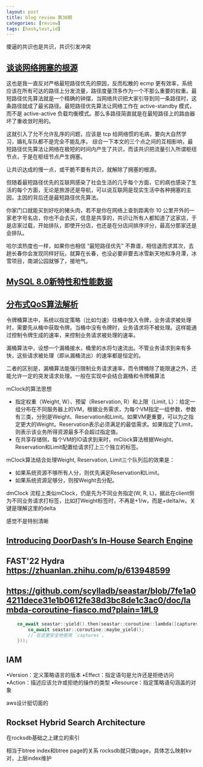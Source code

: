 ```yaml
---
layout: post
title: blog review 第30期
categories: [review]
tags: [hash,test,id]
---
```


傻逼的共识也是共识，共识引发冲突

<!-- more -->


## [谈谈网络拥塞的根源](https://zhuanlan.zhihu.com/p/682001086)


这也是我一直反对严格最短路径优先的原因，反而松散的 ecmp 更有效率，系统应该在所有可达的路径上分发流量，路径度量顶多作为一个不那么重要的权重。最短路径优先算法就是一个精确的钟摆，当网络共识把大家引导到同一条路径时，这条路径就成了最劣路径。最短路径优先算法让网络工作在 active-standby 模式，而不是 active-active 负载均衡模式。那么多路径简直就是在最短路径上的路由器坏了重收敛时用的。

这就引入了允不允许乱序的问题，应该是 tcp 给网络惯的毛病，要向大自然学习，婚礼车队都不是完全不能乱序。
综合一下本文的三个点之间的互相影响，最短路径优先算法让网络在极短的时间内产生了共识，而该共识把流量引入所谓枢纽节点，于是在枢纽节点产生拥塞。

让共识达成的慢一点，或干脆不要有共识，就解除了拥塞的根源。

但随着最短路径优先的互联网感染了社会生活的几乎每个方面，它的病也感染了生活的每个方面，无论是旅游还是导航，可以说互联网是现实生活中各种拥塞的主因，主因的背后还是最短路径优先算法。

你家门口就能买到好吃的猪头肉，若不是你在网络上查到距离你 10 公里开外的一家老字号名店，你也不会去买，信息是共享的，共识让所有人都知道了这家店，于是店家过载，开始排队，即使开分店，也还是在分店间排序评分，最高分那家还是会排队。

哈尔滨热度也一样，如果你也相信 “最短路径优先” 不靠谱，相信退而求其次，去趟长春你会发现同样好玩，就算在长春，也没必要非要去冰雪新天地和净月潭，冰雪项目，南湖公园就够了，接地气。

## [MySQL 8.0新特性和性能数据](http://dimitrik.free.fr/Presentations/MySQL_Perf-OOW2018-dim.pdf)

## [分布式QoS算法解析](https://zhuanlan.zhihu.com/p/214079490)

令牌桶算法中，系统以指定策略（比如匀速）往桶中放入令牌，业务请求被处理时，需要先从桶中获取令牌。当桶中没有令牌时，业务请求将不被处理。这样能通过控制令牌生成的速率，来控制业务请求被处理的速率。

漏桶算法中，设想一个漏桶接水，桶里的水将匀速流出。不管业务请求到来有多快，这些请求被处理（即从漏桶流出）的速率都是恒定的。

二者的区别是，漏桶算法能强行限制业务请求速率，而令牌桶除了能限速之外，还能允许一定的突发请求处理。一般在实现中会结合漏桶和令牌桶算法


mClock的算法思想

-  指定权重（Weight, W）、预留（Reservation, R）和上限（Limit, L）：给定一组分布在不同服务器上的VM，根据业务需求，为每个VM指定一组参数，参数有三类，分别是Weight、Reservation和Limit。如果VM更重要，可以为之指定更大的Weight。Reservation表示必须满足的最低需求。如果指定了Limit，则表示该业务所得资源最多不会超过指定值。
- 在共享存储侧，每个VM的IO请求到来时，mClock算法根据Weight、Reservation和Limit配置给请求打上三个独立的标签。

mClock算法结合处理Weight, Reservation, Limit三个队列后的效果是：

- 如果系统资源不够所有人分，则优先满足Reservation和Limit。
- 如果系统资源足够分，则按Weight去分配。 

dmClock 流程上类似mClock，仍是先为不同业务指定(W, R, L)，据此在client侧为不同业务请求打标签，比如打Weight标签时，不再是+1/w，而是+delta/w。关键是理解这里的delta

感觉不是特别清晰

## [Introducing DoorDash’s In-House Search Engine](https://doordash.engineering/2024/02/27/introducing-doordashs-in-house-search-engine/)

## FAST'22 Hydra https://zhuanlan.zhihu.com/p/613948599

## https://github.com/scylladb/seastar/blob/7fe1a04211dece31e1b0612fe38d3bc8de1c3ac0/doc/lambda-coroutine-fiasco.md?plain=1#L9

```cpp
    co_await seastar::yield().then(seastar::coroutine::lambda([captures] () -> future<> {
        co_await seastar::coroutine::maybe_yield();
        // 在这里安全地使用 `captures`。
    }));
```

## IAM

•Version：定义策略语言的版本
•Effect：指定语句是允许还是拒绝访问
•Action：描述应该允许或拒绝的操作的类型
•Resource：指定策略语句涵盖的对象

aws设计挺切面的


## Rockset Hybrid Search Architecture

在rocksdb基础之上建立的索引

相当于btree index和btree page的关系 rocksdb就只做page，具体怎么映射kv对，上层index维护